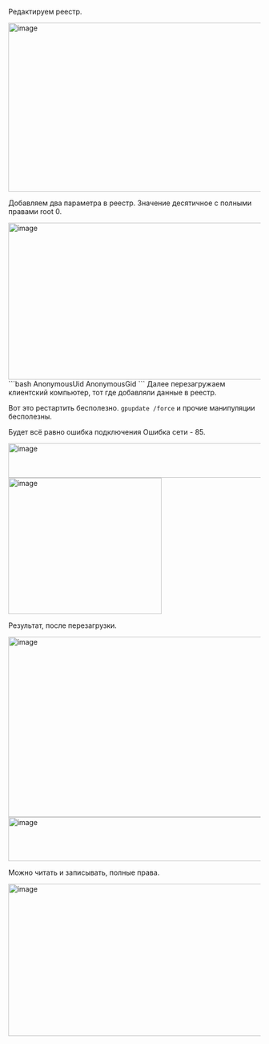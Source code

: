 Редактируем реестр.

<img width="660" height="337" alt="image" src="https://github.com/user-attachments/assets/075cea07-c0b7-4321-a536-962ab0b16f92" />

Добавляем два параметра в реестр. Значение десятичное с полными правами root 0.

<img width="562" height="313" alt="image" src="https://github.com/user-attachments/assets/f2c02aca-a02a-4066-b9c8-7f20092865a5" />
```bash
AnonymousUid
AnonymousGid
```
Далее перезагружаем клиентский компьютер, тот где добавляли данные в реестр.

Вот это рестартить бесполезно. `gpupdate /force` и прочие манипуляции бесполезны.

Будет всё равно ошибка подключения Ошибка сети - 85.

<img width="830" height="69" alt="image" src="https://github.com/user-attachments/assets/7d5fe240-707b-4f70-9ee8-5bc27215ad70" />

<img width="306" height="272" alt="image" src="https://github.com/user-attachments/assets/73fac2b2-4b22-4214-b6d5-2c2835f98cdb" />

Результат, после перезагрузки.

<img width="541" height="360" alt="image" src="https://github.com/user-attachments/assets/bff6d1e2-4110-49ec-a271-daf638e7faa1" />

<img width="528" height="88" alt="image" src="https://github.com/user-attachments/assets/18067995-9f33-4c9b-9471-a0d9e5faf89b" />

Можно читать и записывать, полные права.

<img width="641" height="304" alt="image" src="https://github.com/user-attachments/assets/7060ffd4-c7e3-49c8-839c-cfb8f327998f" />


